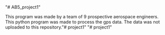 "# AB5_project1" 

This program was made by a team of 9 prospective aerospace engineers. This python program was made to process the gps data. The data was not uploaded to this repository."# project1" 
"# project1" 